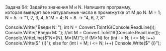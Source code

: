 Задача 64: Задайте значения M и N. Напишите программу,       
 которая выведет все натуральные числа в промежутке от M до N.
M = 1; N = 5. -> "1, 2, 3, 4, 5"M = 4; N = 8. -> "4, 6, 7, 8"

Console.Write("Введи N: ");
int N = Convert.ToInt16(Console.ReadLine());
Console.Write("Введи M: ");
//int M = Convert.ToInt16(Console.ReadLine());
Console.WriteLine($"N={N}, M={M}");
if (M>N)
for (int i = N; i <= M; i++)
   Console.Write($" {i}");
else
    for (int i = M; i <= N; i++)
        Console.Write($" {i}");

